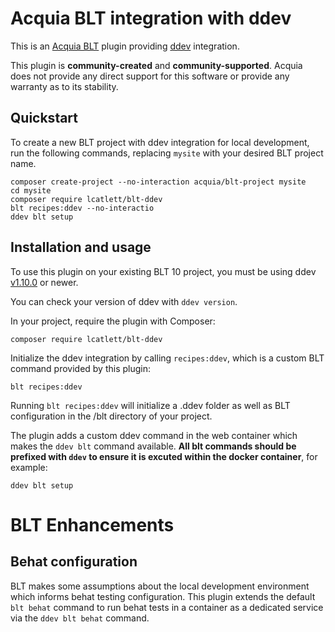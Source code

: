 Acquia BLT integration with ddev
====

This is an [Acquia BLT](https://github.com/acquia/blt) plugin providing [ddev](https://ddev.readthedocs.io) integration.

This plugin is **community-created** and **community-supported**. Acquia does not provide any direct support for this software or provide any warranty as to its stability.


## Quickstart

To create a new BLT project with ddev integration for local development, run the following commands, replacing `mysite` with your desired BLT project name.

```
composer create-project --no-interaction acquia/blt-project mysite
cd mysite
composer require lcatlett/blt-ddev
blt recipes:ddev --no-interactio
ddev blt setup
```

## Installation and usage

To use this plugin on your existing BLT 10 project, you must be using ddev [v1.10.0](https://github.com/drud/ddev/releases/tag/v1.10.0) or newer. 

You can check your version of ddev with `ddev version`.

In your project, require the plugin with Composer:

`composer require lcatlett/blt-ddev`

Initialize the ddev integration by calling `recipes:ddev`, which is a custom BLT command provided by this plugin:

`blt recipes:ddev`

Running `blt recipes:ddev` will initialize a .ddev folder as well as BLT configuration in the /blt directory of your project.

The plugin adds a custom ddev command in the web container which makes the `ddev blt` command available. **All blt commands should be prefixed with `ddev` to ensure it is excuted within the docker container**, for example:

`ddev blt setup`

# BLT Enhancements

## Behat configuration

BLT makes some assumptions about the local development environment which informs behat testing configuration. This plugin extends the default `blt behat` command to run behat tests in a container as a dedicated service via the `ddev blt behat` command. 



